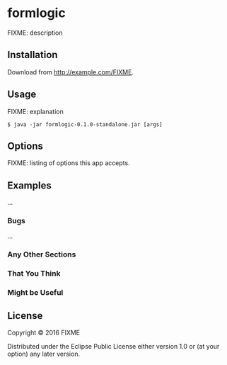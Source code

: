 # formlogic

FIXME: description

## Installation

Download from http://example.com/FIXME.

## Usage

FIXME: explanation

    $ java -jar formlogic-0.1.0-standalone.jar [args]

## Options

FIXME: listing of options this app accepts.

## Examples

...

### Bugs

...

### Any Other Sections
### That You Think
### Might be Useful

## License

Copyright © 2016 FIXME

Distributed under the Eclipse Public License either version 1.0 or (at
your option) any later version.
